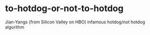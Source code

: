 # to-hotdog-or-not-to-hotdog
Jian-Yangs (from Silicon Valley on HBO) infamous hotdog/not hotdog algorithm
